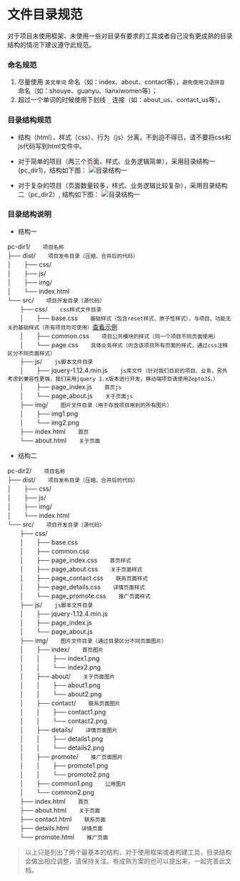 # 文件目录规范
对于项目未使用框架、未使用一些对目录有要求的工具或者自己没有更成熟的目录结构的情况下建议遵守此规范。
### 命名规范
1. 尽量使用 `英文单词` 命名（如：index、about、contact等），`避免使用汉语拼音` 命名（如：shouye、guanyu、lianxiwomen等）；
2. 超过一个单词的时候使用下划线 `_` 连接（如：about_us、contact_us等）。

### 目录结构规范
* 结构（html）、样式（css）、行为（js）分离，不到迫不得已，请不要将css和js代码写到html文件中。
* 对于简单的项目（两三个页面，样式、业务逻辑简单），采用目录结构一(pc_dir1)，结构如下图：
![目录结构一](../resources/img/pc_dir1.png)

* 对于复杂的项目（页面数量较多，样式、业务逻辑比较复杂），采用目录结构二（pc_dir2）, 结构如下图：
![目录结构一](../resources/img/pc_dir2.png)

### 目录结构说明
* 结构一

pc-dir1/　　` 项目名称 `  
├── dist/　　` 项目发布目录（压缩、合并后的代码） `  
│　　├── css/  
│　　├── js/  
│　　├── img/  
│　　└── index.html  
└── src/　　` 项目开发目录（源代码） `  
　　├── css/　　` css样式文件目录 `  
　　│　　├── base.css　　` 基础样式（包含reset样式、原子性样式），与项目、功能无关的基础样式（所有项目均可使用） `[查看示例](../resources/css/base.css)  
　　│　　├── common.css　　` 项目公共模块的样式（同一个项目不同页面使用） `  
　　│　　└── page.css　　` 具体业务样式（内含该项目所有页面的样式，通过css注释区分不同页面样式） `  
　　├── js/　　` js脚本文件目录 `  
　　│　　├── jquery-1.12.4.min.js　　` js库文件（针对我们目前的项目、业务，另外考虑到兼容性更强，我们采用jquery 1.x版本进行开发，移动端项目请使用ZeptoJS。） `  
　　│　　├── page_index.js　　` 首页js  `  
　　│　　└── page_about.js　　` 关于页面js  `  
　　├── img/　　` 图片文件目录（用于存放项目用到的所有图片） `  
　　│　　├── img1.png  
　　│　　└── img2.png  
　　├── index.html　　` 首页  `  
　　└── about.html　　` 关于页面  `  

* 结构二

pc-dir2/　　` 项目名称 `  
├── dist/　　` 项目发布目录（压缩、合并后的代码） `  
│　　├── css/  
│　　├── js/  
│　　├── img/  
│　　└── index.html  
└── src/　　` 项目开发目录（源代码） `  
　　├── css/  
　　│　　├── base.css  
　　│　　├── common.css  
　　│　　├── page_index.css　　` 首页样式 `  
　　│　　├── page_about.css　　` 关于页面样式 `  
　　│　　├── page_contact.css　　` 联系页面样式 `  
　　│　　├── page_details.css　　` 详情页面样式 `  
　　│　　└── page_promote.css　　` 推广页面样式 `  
　　├── js/　　` js脚本文件目录 `  
　　│　　├── jquery-1.12.4.min.js　　  
　　│　　├── page_index.js　　  
　　│　　└── page_about.js　　  
　　├── img/　　` 图片文件目录（通过目录区分不同页面图片） `  
　　│　　├── index/　　` 首页图片 `  
　　│　　│　　├── index1.png  
　　│　　│　　└── index2.png  
　　│　　├── about/　　` 关于页面图片 `  
　　│　　│　　├── about1.png  
　　│　　│　　└── about2.png  
　　│　　├── contact/　　` 联系页面图片 `  
　　│　　│　　├── contact1.png  
　　│　　│　　└── contact2.png  
　　│　　├── details/　　` 详情页面图片 `  
　　│　　│　　├── details1.png  
　　│　　│　　└── details2.png  
　　│　　├── promote/　　` 推广页面图片 `  
　　│　　│　　├── promote1.png  
　　│　　│　　└── promote2.png  
　　│　　├── common1.png　　` 公用图片 `  
　　│　　└── common2.png  
　　├── index.html　　` 首页  `  
　　├── about.html　　` 关于页面  `  
　　├── contact.html　　` 联系页面  `  
　　├── details.html　　` 详情页面  `  
　　└── promote.html　　` 推广页面  `  

> 以上只是列出了两个最基本的结构，对于使用框架或者构建工具，目录结构会做出相应调整，请保持关注。有成熟方案的也可以提出来，一起完善此文档。
